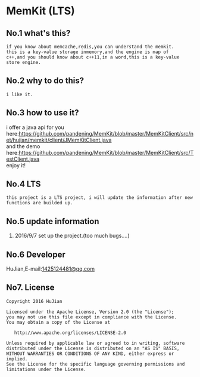 MemKit (LTS)
===========================
No.1 what's this?
--------------------------
```
if you know about memcache,redis,you can understand the memkit.      
this is a key-value storage inmemory,and the engine is map of 
c++,and you should know about c++11,in a word,this is a key-value 
store engine.   
```

No.2 why to do this?
-------------------------
```
i like it.  
```

No.3 how to use it?
-------------------------
  i offer a java api for you here:<https://github.com/pandening/MemKit/blob/master/MemKitClient/src/net/hujian/memkit/client/JMemKitClient.java>     
  and the demo here:<https://github.com/pandening/MemKit/blob/master/MemKitClient/src/TestClient.java>      
  enjoy it!   

No.4 LTS 
--------------------------
```
this project is a LTS project, i will update the information after new  
functions are builded up.     
```
No.5 update information
-------------------------
  1. 2016/9/7 set up the project.(too much bugs....)     

No.6 Developer
------------------------
  HuJian,E-mail:<1425124481@qq.com>  

No7. License
------------------------
```
Copyright 2016 HuJian

Licensed under the Apache License, Version 2.0 (the "License");
you may not use this file except in compliance with the License.
You may obtain a copy of the License at

   http://www.apache.org/licenses/LICENSE-2.0

Unless required by applicable law or agreed to in writing, software
distributed under the License is distributed on an "AS IS" BASIS,
WITHOUT WARRANTIES OR CONDITIONS OF ANY KIND, either express or implied.
See the License for the specific language governing permissions and
limitations under the License.
```
